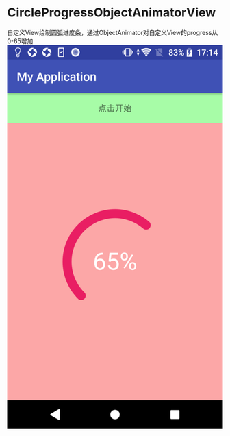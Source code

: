 # CircleProgressObjectAnimatorView
自定义View绘制圆弧进度条，通过ObjectAnimator对自定义View的progress从0-65增加<br/>
![Image text](https://raw.githubusercontent.com/xqgdmg/CircleProgressObjectAnimatorView/master/img/Screenshot_20180613-171428.png)

